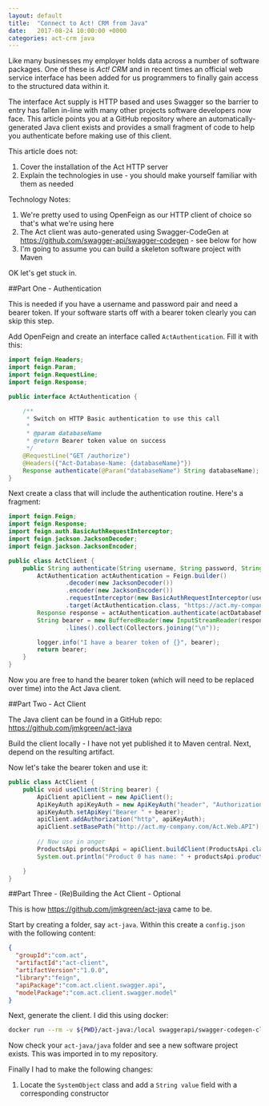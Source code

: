 ```yaml
---
layout: default
title:  "Connect to Act! CRM from Java"
date:   2017-08-24 10:00:00 +0000
categories: act-crm java
---
```


Like many businesses my employer holds data across a number of software packages. One of these is _Act! CRM_ and in recent times an official web service interface has been added for us programmers to finally gain access to the structured data within it.

The interface Act supply is HTTP based and uses Swagger so the barrier to entry has fallen in-line with many other projects software developers now face. This article points you at a GitHub repository where an automatically-generated Java client exists and provides a small fragment of code to help you authenticate before making use of this client.

This article does not:

1. Cover the installation of the Act HTTP server
2. Explain the technologies in use - you should make yourself familiar with them as needed

Technology Notes:

1. We're pretty used to using OpenFeign as our HTTP client of choice so that's what we're using here
2. The Act client was auto-generated using Swagger-CodeGen at https://github.com/swagger-api/swagger-codegen - see below for how
3. I'm going to assume you can build a skeleton software project with Maven

OK let's get stuck in.

##Part One - Authentication

This is needed if you have a username and password pair and need a bearer token. If your software starts off with a bearer token clearly you can skip this step.

Add OpenFeign and create an interface called `ActAuthentication`. Fill it with this:

```java
import feign.Headers;
import feign.Param;
import feign.RequestLine;
import feign.Response;

public interface ActAuthentication {

    /**
     * Switch on HTTP Basic authentication to use this call
     *
     * @param databaseName
     * @return Bearer token value on success
     */
    @RequestLine("GET /authorize")
    @Headers({"Act-Database-Name: {databaseName}"})
    Response authenticate(@Param("databaseName") String databaseName);
}

```

Next create a class that will include the authentication routine. Here's a fragment:

```java
import feign.Feign;
import feign.Response;
import feign.auth.BasicAuthRequestInterceptor;
import feign.jackson.JacksonDecoder;
import feign.jackson.JacksonEncoder;

public class ActClient {
    public String authenticate(String username, String password, String actDatabaseName) {
        ActAuthentication actAuthentication = Feign.builder()
                .decoder(new JacksonDecoder())
                .encoder(new JacksonEncoder())
                .requestInterceptor(new BasicAuthRequestInterceptor(username, password))
                .target(ActAuthentication.class, "https://act.my-company.com/Act.Web.API");
        Response response = actAuthentication.authenticate(actDatabaseName);
        String bearer = new BufferedReader(new InputStreamReader(response.body().asInputStream()))
                .lines().collect(Collectors.joining("\n"));

        logger.info("I have a bearer token of {}", bearer);
        return bearer;
    }
}

```

Now you are free to hand the bearer token (which will need to be replaced over time) into the Act Java client.

##Part Two - Act Client

The Java client can be found in a GitHub repo: https://github.com/jmkgreen/act-java

Build the client locally - I have not yet published it to Maven central. Next, depend on the resulting artifact.

Now let's take the bearer token and use it:

```java
public class ActClient {
    public void useClient(String bearer) {
        ApiClient apiClient = new ApiClient();
        ApiKeyAuth apiKeyAuth = new ApiKeyAuth("header", "Authorization");
        apiKeyAuth.setApiKey("Bearer " + bearer);
        apiClient.addAuthorization("http", apiKeyAuth);
        apiClient.setBasePath("http://act.my-company.com/Act.Web.API");
        
        // Now use in anger
        ProductsApi productsApi = apiClient.buildClient(ProductsApi.class);
        System.out.println("Product 0 has name: " + productsApi.productsGet().get(0).getName());

    }
}

```

##Part Three - (Re)Building the Act Client - Optional

This is how https://github.com/jmkgreen/act-java came to be.

Start by creating a folder, say `act-java`. Within this create a `config.json` with the following content:

```json
{
  "groupId":"com.act",
  "artifactId":"act-client",
  "artifactVersion":"1.0.0",
  "library":"feign",
  "apiPackage":"com.act.client.swagger.api",
  "modelPackage":"com.act.client.swagger.model"
}
```

Next, generate the client. I did this using docker:

```bash
docker run --rm -v ${PWD}/act-java:/local swaggerapi/swagger-codegen-cli generate -i https://actforweb.actops.com/Act.Web.API/swagger/docs/v1 -l java -c /local/config.json -o /local/java
```

Now check your `act-java/java` folder and see a new software project exists. This was imported in to my repository.

Finally I had to make the following changes:

1. Locate the `SystemObject` class and add a `String value` field with a corresponding constructor

